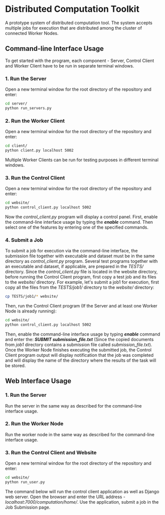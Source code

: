 # Distributed Computation Toolkit

A prototype system of distributed computation tool. The system accepts multiple jobs for execution that are distributed among the cluster of connected Worker Nodes.


## Command-line Interface Usage
To get started with the program, each component - Server, Control Client and Worker Client have to be run in separate terminal windows.
### 1. Run the Server
Open a new terminal window for the root directory of the repository and enter:
```bash
cd server/
python run_servers.py
```

### 2. Run the Worker Client
Open a new terminal window for the root directory of the repository and enter:
```bash
cd client/
python client.py localhost 5002
```
Multiple Worker Clients can be run for testing purposes in different terminal windows.

### 3. Run the Control Client
Open a new terminal window for the root directory of the repository and enter:
```bash
cd website/
python control_client.py localhost 5002
```

Now the *control_client.py* program will display a control panel. First, enable the command-line interface usage by typing the ***enable*** command. Then select one of the features by entering one of the specified commands.

### 4. Submit a Job
To submit a job for execution via the command-line interface, the submission file together with executable and dataset must be in the same directory as *control_client.py* program. Several test programs together with an executable and dataset, if applicable, are prepared in the *TESTS/* directory. Since the *control_client.py* file is located in the website directory, before running the Control Client program, first copy a test job and its files to the *website/* directory. For example, let's submit a job1 for execution, first copy all the files from the *TESTS/job1/* directory to the *website/* directory:
```bash
cp TESTS/job1/* website/
```

Then, run the Control Client program (If the Server and at least one Worker Node is already running):
```bash
cd website/
python control_client.py localhost 5002
```

Then, enable the command-line interface usage by typing ***enable*** command and enter the:
***SUBMIT submission_file.txt*** (Since the copied documents from *job1* directory contains a submission file called *submission_file.txt*). Once the Worker Node finishes executing the submitted job, the Control Client program output will display notification that the job was completed and will display the name of the directory where the results of the task will be stored.


## Web Interface Usage

### 1. Run the Server
Run the server in the same way as described for the command-line interface usage.

### 2. Run the Worker Node
Run the worker node in the same way as described for the command-line interface usage.

### 3. Run the Control Client and Website
Open a new terminal window for the root directory of the repository and enter:
```bash
cd website/
python run_user.py
```
The command below will run the control client application as well as Django web server.
Open the browser and enter the URL address - *localhost:7000/computation/home/*. Use the application, submit a job in the Job Submission page. 
